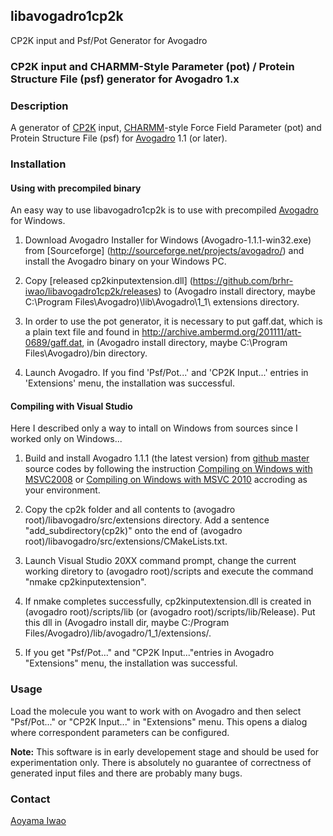 ## libavogadro1cp2k
CP2K input and Psf/Pot Generator for Avogadro

### CP2K input and CHARMM-Style Parameter (pot) / Protein Structure File (psf) generator for Avogadro 1.x

###  Description
A generator of [CP2K](http://cp2k.org/) input, [CHARMM](http://www.charmm.org)-style Force Field Parameter (pot) and Protein Structure File (psf) for [Avogadro](http://avogadro.cc/) 1.1 (or later).

###  Installation
#### Using with precompiled binary

An easy way to use libavogadro1cp2k is to use with precompiled [Avogadro](http://avogadro.cc/) for Windows.

1. Download Avogadro Installer for Windows (Avogadro-1.1.1-win32.exe) from [Sourceforge] (http://sourceforge.net/projects/avogadro/) and install the Avogadro binary on your Windows PC.

2. Copy [released cp2kinputextension.dll] (https://github.com/brhr-iwao/libavogadro1cp2k/releases) to (Avogadro install directory, maybe C:\Program Files\Avogadro)\lib\Avogadro\1_1\ extensions directory.

3. In order to use the pot generator, it is necessary to put gaff.dat, which is a plain text file and found in http://archive.ambermd.org/201111/att-0689/gaff.dat, in (Avogadro install directory, maybe C:\Program Files\Avogadro)/bin directory.

4. Launch Avogadro. If you find 'Psf/Pot...' and 'CP2K Input...' entries in 'Extensions' menu, the installation was successful.

#### Compiling with Visual Studio
Here I described only a way to intall on Windows from sources since I worked only on Windows...

1. Build and install Avogadro 1.1.1 (the latest version) from [github master](https://github.com/cryos/avogadro) source codes
by following the instruction [Compiling on Windows with MSVC2008](http://avogadro.cc/wiki/Compiling_on_Windows_with_MSVC_2008)
or [Compiling on Windows with MSVC 2010](http://avogadro.cc/wiki/Compiling_on_Windows_with_MSVC_2010) accroding as your environment.

2. Copy the cp2k folder and all contents to (avogadro root)/libavogadro/src/extensions directory. Add a sentence "add_subdirectory(cp2k)" onto the end of (avogadro root)/libavogadro/src/extensions/CMakeLists.txt.

3. Launch Visual Studio 20XX command prompt, change the current working diretory to (avogadro root)/scripts and execute the command "nmake cp2kinputextension".

4. If nmake completes successfully, cp2kinputextension.dll is created in (avogadro root)/scripts/lib (or (avogadro root)/scripts/lib/Release).
 Put this dll in (Avogadro install dir, maybe C:/Program Files/Avogadro)/lib/avogadro/1_1/extensions/.
 
5. If you get "Psf/Pot..." and "CP2K Input..."entries in Avogadro "Extensions" menu, the installation was successful.

### Usage
Load the molecule you want to work with on Avogadro and then select "Psf/Pot..." or "CP2K Input..." in "Extensions" menu.
This opens a dialog where correspondent parameters can be configured.

**Note:** This software is in early developement stage and should be used for
experimentation only. There is absolutely no guarantee of correctness of
generated input files and there are probably many bugs.

###  Contact
[Aoyama Iwao](https://github.com/brhr-iwao)
